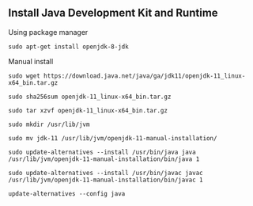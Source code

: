Install Java Development Kit and Runtime
----------------------------------------

Using package manager

```
sudo apt-get install openjdk-8-jdk
```

Manual install

```
sudo wget https://download.java.net/java/ga/jdk11/openjdk-11_linux-x64_bin.tar.gz

sudo sha256sum openjdk-11_linux-x64_bin.tar.gz

sudo tar xzvf openjdk-11_linux-x64_bin.tar.gz

sudo mkdir /usr/lib/jvm

sudo mv jdk-11 /usr/lib/jvm/openjdk-11-manual-installation/

sudo update-alternatives --install /usr/bin/java java /usr/lib/jvm/openjdk-11-manual-installation/bin/java 1

sudo update-alternatives --install /usr/bin/javac javac /usr/lib/jvm/openjdk-11-manual-installation/bin/javac 1

update-alternatives --config java
```
